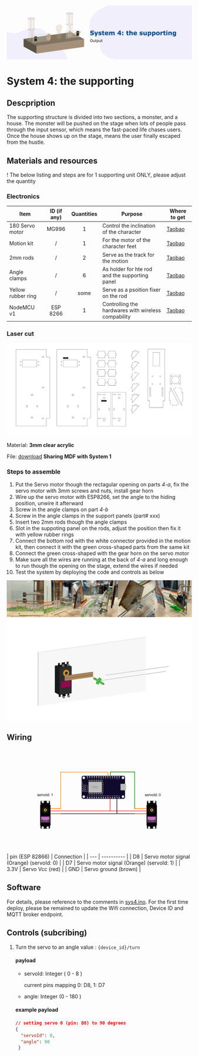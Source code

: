 ![alt text](./resources/cover.png "System 4 cover")
# System 4: the supporting

## Descpription
The supporting structure is divided into two sections, a monster, and a house. The monster will be pushed on the stage when lots of people pass through the input sensor, which means the fast-paced life chases users. Once the house shows up on the stage, means the user finally escaped from the hustle.

## Materials and resources
! The below listing and steps are for 1 supporting unit ONLY, please adjust the quantity
### Electronics
| Item | ID (if any) | Quantities | Purpose | Where to get |
| ---- | :-----------: | :---------: | ------- | ------------ |
| 180 Servo motor | MG996 | 1 | Control the inclination of the character | [Taobao](https://item.taobao.com/item.htm?spm=a312a.7700824.w4002-23304424597.26.7e839d8aDol6Ct&id=581652733065) |
| Motion kit | / | 1 | For the motor of the character feet | [Taobao](https://item.taobao.com/item.htm?spm=2013.1.w4018-14621716591.3.402c728eiOjwqU&id=568426498725&scm=1007.11837.58613.i19981437713&pvid=2a62f3f8-f069-48b6-9c7e-429450f9f0b9) |
| 2mm rods | / | 2 | Serve as the track for the motion | [Taobao]()|
| Angle clamps | / | 6 | As holder for hte rod and the supporting panel | [Taobao]()|
| Yellow rubber ring | / | some | Serve as a psoition fixer on the rod | [Taobao]() |
| NodeMCU v1 | ESP 8266 | 1 | Controlling the hardwares with wireless compability | [Taobao](https://detail.tmall.com/item.htm?spm=a230r.1.14.16.116e67dflXKZax&id=606082163513&ns=1&abbucket=18&skuId=4481432642490)

### Laser cut 
![alt text](./resources/laser-cut.jpg "System 4 Laser cut schematic")

Material: **3mm clear acrylic**

File: [download](./resources/Supporting.ai) **Sharing MDF with System 1**

### Steps to assemble
1. Put the Servo motor though the rectagular opening on parts _4-a_, fix the servo motor with 3mm screws and nuts, install gear horn
2. Wire up the servo motor with ESP8266, set the angle to the hiding position, unwire it afterward
3. Screw in the angle clamps on part _4-b_
4. Screw in the angle clamps in the support panels (part# xxx)
5. Insert two 2mm rods though the angle clamps
6. Slot in the suppoting panel on the rods, adjust the position then fix it with yellow rubber rings
3. Connect the bottom rod with the white connector provided in the motion kit, then connect it with the green cross-shaped parts from the same kit
8. Connect the green cross-shaped with the gear horn on the servo motor
9. Make sure all the wires are running at the back of _4-a_ and long enough to run though the opening on the stage, extend the wires if needed
10. Test the system by deploying the code and controls as below


![](./resources/collage1.jpeg)
![](./resources/install.PNG)

## Wiring
![alt text](./resources/wiring.png "Wiring for system 4")
| pin (ESP 82866) | Connection |
| --- | ---------- |
| D8 | Servo motor signal (Orange) (servoId: 0) |
| D7 | Servo motor signal (Orange) (servoId: 1) |
| 3.3V | Servo Vcc (red) |
| GND | Servo ground (brown) |

## Software
For details, please reference to the comments in [sys4.ino](sys4/sys4.ino). For the first time deploy, please be remained to update the Wifi connection, Device ID and MQTT broker endpoint.

## Controls (subcribing)
1. Turn the servo to an angle value : `{device_id}/turn`

    #### payload 
    - servoId: Integer ( 0 - 8 )
        
        current pins mapping 0: D8, 1: D7
    - angle: Integer (0 - 180 )

    #### example payload
    ```JSON
    // setting servo 0 (pin: D8) to 90 degrees
    {
      "servoId": 0,
      "angle": 90 
     }
    ```
